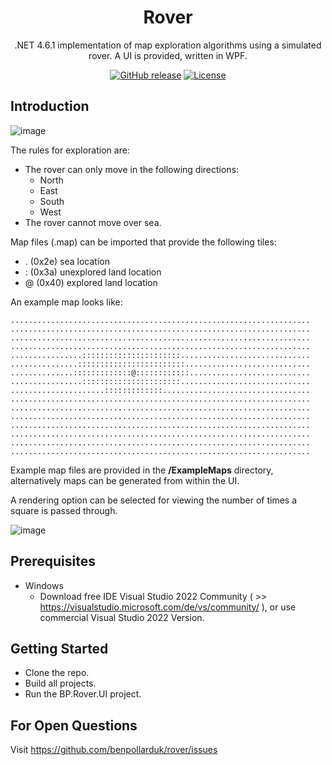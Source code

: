 <div align="center">

# Rover
.NET 4.6.1 implementation of map exploration algorithms using a simulated rover. A UI is provided, written in WPF.

[![GitHub release](https://img.shields.io/github/release/benpollarduk/rover.svg)](https://github.com/benpollarduk/rover/releases)
[![License](https://img.shields.io/github/license/benpollarduk/rover.svg)](https://opensource.org/licenses/MIT)

</div>

## Introduction
![image](https://user-images.githubusercontent.com/129943363/230073640-0cfef9ff-f140-4bbf-baa5-02077c3b486e.png)

The rules for exploration are:
 * The rover can only move in the following directions:
   * North
   * East
   * South
   * West
 * The rover cannot move over sea.
  
Map files (.map) can be imported that provide the following tiles:
 * . (0x2e)  sea location
 * : (0x3a)  unexplored land location
 * @ (0x40)  explored land location
 
An example map looks like:

```
...................................................................
...................................................................
...................................................................
...................................................................
................::::::::::::::::::::::.............................
...............::::::::::::::::::::::::............................
..............:::::::::::::@::::::::::::...........................
................::::::::::::::::::::::.............................
.....................:::::::::::::.................................
...................................................................
...................................................................
...................................................................
...................................................................
...................................................................
...................................................................
...................................................................
```

Example map files are provided in the **/ExampleMaps** directory, alternatively maps can be generated from within the UI.

A rendering option can be selected for viewing the number of times a square is passed through.

![image](https://user-images.githubusercontent.com/129943363/230103111-c780974a-4486-49e6-b28d-08b5e8788993.png)

## Prerequisites
 * Windows
   * Download free IDE Visual Studio 2022 Community ( >> https://visualstudio.microsoft.com/de/vs/community/ ), or use commercial Visual Studio 2022 Version.

## Getting Started
 * Clone the repo.
 * Build all projects.
 * Run the BP.Rover.UI project.

## For Open Questions
Visit https://github.com/benpollarduk/rover/issues
